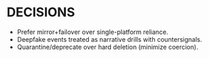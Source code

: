 # DECISIONS
- Prefer mirror+failover over single-platform reliance.
- Deepfake events treated as narrative drills with countersignals.
- Quarantine/deprecate over hard deletion (minimize coercion).

